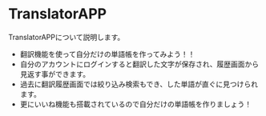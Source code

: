 # TranslatorAPP

 TranslatorAPPについて説明します。
- 翻訳機能を使って自分だけの単語帳を作ってみよう！！
- 自分のアカウントにログインすると翻訳した文字が保存され、履歴画面から見返す事ができます。
- 過去に翻訳履歴画面では絞り込み検索もでき、した単語が直ぐに見つけられます。
- 更にいいね機能も搭載されているので</span><span>自分だけの単語帳を作りましょう！
